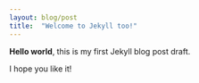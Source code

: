 ```yaml
---
layout: blog/post
title:  "Welcome to Jekyll too!"
---
```


**Hello world**, this is my first Jekyll blog post draft.

I hope you like it!
